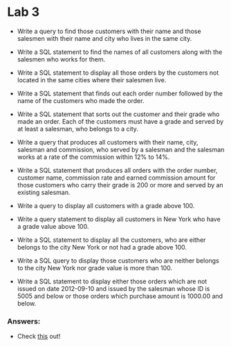 # Lab 3

- Write a query to find those customers with their name and those salesmen with their name and city who lives in the same city.

- Write a SQL statement to find the names of all customers along with the salesmen who works for them. 

- Write a SQL statement to display all those orders by the customers not located in the same cities where their salesmen live. 

- Write a SQL statement that finds out each order number followed by the name of the customers who made the order. 

- Write a SQL statement that sorts out the customer and their grade who made an order. Each of the customers must have a grade and served by at least a salesman, who belongs to a city. 

- Write a query that produces all customers with their name, city, salesman and commission, who served by a salesman and the salesman works at a rate of the commission within 12% to 14%. 

- Write a SQL statement that produces all orders with the order number, customer name, commission rate and earned commission amount for those customers who carry their grade is 200 or more and served by an existing salesman. 

- Write a query to display all customers with a grade above 100. 

- Write a query statement to display all customers in New York who have a grade value above 100. 

- Write a SQL statement to display all the customers, who are either belongs to the city New York or not had a grade above 100. 

- Write a SQL query to display those customers who are neither belongs to the city New York nor grade value is more than 100. 

- Write a SQL statement to display either those orders which are not issued on date 2012-09-10 and issued by the salesman whose ID is 5005 and below or those orders which purchase amount is 1000.00 and below. 

### Answers:
- Check [this](queries.sql) out!
